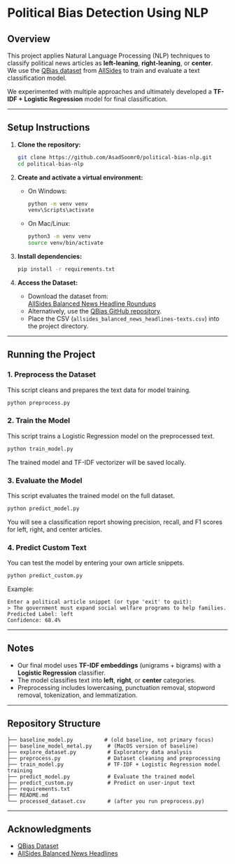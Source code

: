 # Political Bias Detection Using NLP

## Overview
This project applies Natural Language Processing (NLP) techniques to classify political news articles as **left-leaning**, **right-leaning**, or **center**.  
We use the [QBias dataset](https://github.com/irgroup/Qbias) from [AllSides](https://www.allsides.com/headline-roundups) to train and evaluate a text classification model.

We experimented with multiple approaches and ultimately developed a **TF-IDF + Logistic Regression** model for final classification.

---

## Setup Instructions

1. **Clone the repository:**
   ```bash
   git clone https://github.com/AsadSoomr0/political-bias-nlp.git
   cd political-bias-nlp
   ```

2. **Create and activate a virtual environment:**
   - On Windows:
     ```bash
     python -m venv venv
     venv\Scripts\activate
     ```
   - On Mac/Linux:
     ```bash
     python3 -m venv venv
     source venv/bin/activate
     ```

3. **Install dependencies:**
   ```bash
   pip install -r requirements.txt
   ```

4. **Access the Dataset:**
   - Download the dataset from:  
     [AllSides Balanced News Headline Roundups](https://www.allsides.com/headline-roundups)  
   - Alternatively, use the [QBias GitHub repository](https://github.com/irgroup/Qbias).
   - Place the CSV (`allsides_balanced_news_headlines-texts.csv`) into the project directory.

---

## Running the Project

### 1. Preprocess the Dataset
This script cleans and prepares the text data for model training.

```bash
python preprocess.py
```

### 2. Train the Model
This script trains a Logistic Regression model on the preprocessed text.

```bash
python train_model.py
```

The trained model and TF-IDF vectorizer will be saved locally.

### 3. Evaluate the Model
This script evaluates the trained model on the full dataset.

```bash
python predict_model.py
```

You will see a classification report showing precision, recall, and F1 scores for left, right, and center articles.

### 4. Predict Custom Text
You can test the model by entering your own article snippets.

```bash
python predict_custom.py
```

Example:

```
Enter a political article snippet (or type 'exit' to quit):
> The government must expand social welfare programs to help families.
Predicted Label: left
Confidence: 68.4%
```

---

## Notes
- Our final model uses **TF-IDF embeddings** (unigrams + bigrams) with a **Logistic Regression** classifier.
- The model classifies text into **left**, **right**, or **center** categories.
- Preprocessing includes lowercasing, punctuation removal, stopword removal, tokenization, and lemmatization.

---

## Repository Structure

```
├── baseline_model.py          # (old baseline, not primary focus)
├── baseline_model_metal.py     # (MacOS version of baseline)
├── explore_dataset.py          # Exploratory data analysis
├── preprocess.py               # Dataset cleaning and preprocessing
├── train_model.py              # TF-IDF + Logistic Regression model training
├── predict_model.py            # Evaluate the trained model
├── predict_custom.py           # Predict on user-input text
├── requirements.txt
├── README.md
└── processed_dataset.csv       # (after you run preprocess.py)
```

---

## Acknowledgments
- [QBias Dataset](https://github.com/irgroup/Qbias)
- [AllSides Balanced News Headlines](https://www.allsides.com/headline-roundups)
